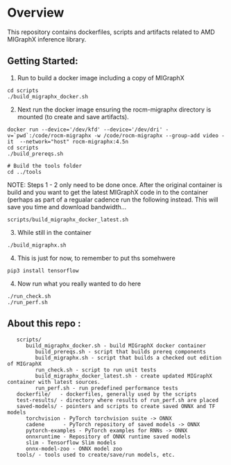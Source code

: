 # Overview
This repository contains dockerfiles, scripts and artifacts related to
AMD MIGraphX inference library.

## Getting Started:
1. Run to build a docker image including a copy of MIGraphX
```
cd scripts
./build_migraphx_docker.sh
```

2. Next run the docker image ensuring the rocm-migraphx directory is mounted (to create and save artifacts).  
``` 
docker run --device='/dev/kfd' --device='/dev/dri' -v=`pwd`:/code/rocm-migraphx -w /code/rocm-migraphx --group-add video -it  --network="host" rocm-migraphx:4.5n
cd scripts
./build_prereqs.sh

# Build the tools folder
cd ../tools
```

NOTE: Steps 1 - 2 only need to be done once.  After the original container is build and you want to get the latest MIGraphX code in to the container (perhaps as part of a regualar cadence run the following instead.  This will save you time and download bandwidth...
```
scripts/build_migraphx_docker_latest.sh
```

3. While still in the container 
```
./build_migraphx.sh
```

4. This is just for now, to remember to put ths somehwere
```
pip3 install tensorflow
```


4. Now run what you really wanted to do here
```
./run_check.sh
./run_perf.sh
```


## About this repo :

```
   scripts/
      build_migraphx_docker.sh - build MIGraphX docker container
         build_prereqs.sh - script that builds prereq components
         build_migraphx.sh - script that builds a checked out edition of MIGraphX
         run_check.sh - script to run unit tests
         build_migraphx_docker_latest.sh - create updated MIGraphX container with latest sources.
         run_perf.sh - run predefined performance tests
   dockerfile/   - dockerfiles, generally used by the scripts
   test-results/ - directory where results of run_perf.sh are placed
   saved-models/ - pointers and scripts to create saved ONNX and TF models
      torchvision - PyTorch torchvision suite -> ONNX
      cadene      - PyTorch repository of saved models -> ONNX
      pytorch-examples - PyTorch examples for RNNs -> ONNX
      onnxruntime - Repository of ONNX runtime saved models
      slim - Tensorflow Slim models
      onnx-model-zoo - ONNX model zoo
   tools/ - tools used to create/save/run models, etc.
```
